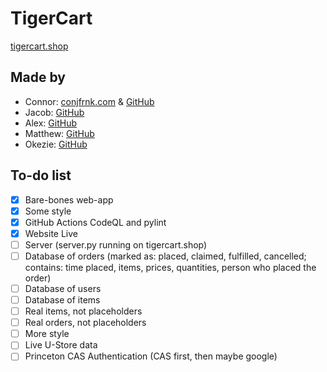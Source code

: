 # TigerCart

[tigercart.shop](https://tigercart.shop)

## Made by

- Connor: [conjfrnk.com](https://conjfrnk.com) & [GitHub](https://github.com/conjfrnk)
- Jacob: [GitHub](https://github.com/jacobdavis3)
- Alex: [GitHub](https://github.com/AlexDelistathis)
- Matthew: [GitHub](https://github.com/mattzhang80)
- Okezie: [GitHub](https://github.com/oaken-one)

## To-do list

- [X] Bare-bones web-app
- [X] Some style
- [X] GitHub Actions CodeQL and pylint
- [X] Website Live
- [ ] Server (server.py running on tigercart.shop)
- [ ] Database of orders (marked as: placed, claimed, fulfilled, cancelled; contains: time placed, items, prices, quantities, person who placed the order)
- [ ] Database of users
- [ ] Database of items
- [ ] Real items, not placeholders
- [ ] Real orders, not placeholders
- [ ] More style
- [ ] Live U-Store data
- [ ] Princeton CAS Authentication (CAS first, then maybe google)
